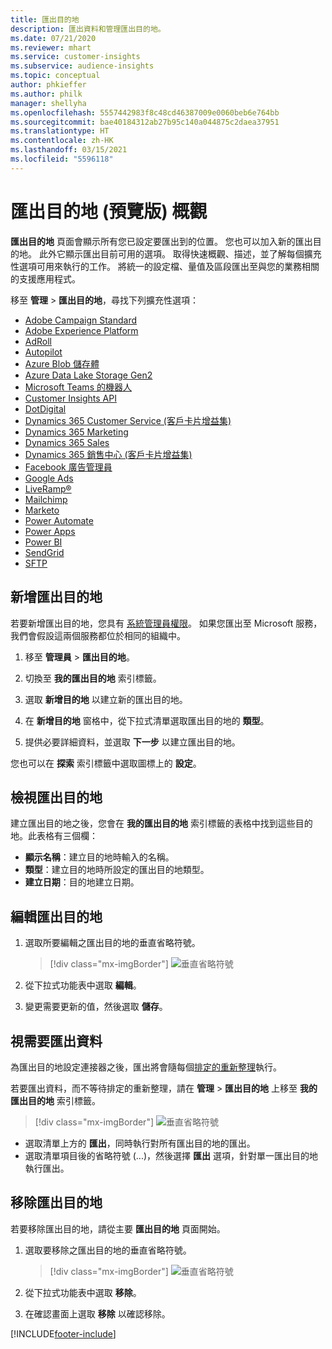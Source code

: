 ```yaml
---
title: 匯出目的地
description: 匯出資料和管理匯出目的地。
ms.date: 07/21/2020
ms.reviewer: mhart
ms.service: customer-insights
ms.subservice: audience-insights
ms.topic: conceptual
author: phkieffer
ms.author: philk
manager: shellyha
ms.openlocfilehash: 5557442983f8c48cd46387009e0060beb6e764bb
ms.sourcegitcommit: bae40184312ab27b95c140a044875c2daea37951
ms.translationtype: HT
ms.contentlocale: zh-HK
ms.lasthandoff: 03/15/2021
ms.locfileid: "5596118"
---
```

# <a name="export-destinations-preview-overview"></a>匯出目的地 (預覽版) 概觀

**匯出目的地** 頁面會顯示所有您已設定要匯出到的位置。 您也可以加入新的匯出目的地。 此外它顯示匯出目前可用的選項。 取得快速概觀、描述，並了解每個擴充性選項可用來執行的工作。 將統一的設定檔、量值及區段匯出至與您的業務相關的支援應用程式。

移至 **管理** > **匯出目的地**，尋找下列擴充性選項：

- [Adobe Campaign Standard](export-adobe-campaign-standard.md)
- [Adobe Experience Platform](export-adobe-experience-platform.md)
- [AdRoll](export-adroll.md)
- [Autopilot](export-autopilot.md)
- [Azure Blob 儲存體](export-azure-blob-storage.md)
- [Azure Data Lake Storage Gen2](export-azure-data-lake-storage-gen2.md)
- [Microsoft Teams 的機器人](export-teams-bot.md)
- [Customer Insights API](apis.md)
- [DotDigital](export-dotdigital.md)
- [Dynamics 365 Customer Service (客戶卡片增益集)](customer-card-add-in.md)
- [Dynamics 365 Marketing](export-dynamics365-marketing.md)
- [Dynamics 365 Sales](export-dynamics365-sales.md)
- [Dynamics 365 銷售中心 (客戶卡片增益集)](customer-card-add-in.md)
- [Facebook 廣告管理員](export-facebook.md)
- [Google Ads](export-google-ads.md)
- [LiveRamp&reg;](export-liveramp.md)
- [Mailchimp](export-mailchimp.md)
- [Marketo](export-marketo.md)
- [Power Automate](export-power-automate.md)
- [Power Apps](export-power-apps.md)
- [Power BI](export-power-bi.md)
- [SendGrid](export-sendgrid.md)
- [SFTP](export-sftp.md)

## <a name="add-a-new-export-destination"></a>新增匯出目的地

若要新增匯出目的地，您具有 [系統管理員權限](permissions.md)。 如果您匯出至 Microsoft 服務，我們會假設這兩個服務都位於相同的組織中。

1. 移至 **管理員** > **匯出目的地**。

1. 切換至 **我的匯出目的地** 索引標籤。

1. 選取 **新增目的地** 以建立新的匯出目的地。

1. 在 **新增目的地** 窗格中，從下拉式清單選取匯出目的地的 **類型**。

1. 提供必要詳細資料，並選取 **下一步** 以建立匯出目的地。

您也可以在 **探索** 索引標籤中選取圖標上的 **設定**。

## <a name="view-export-destinations"></a>檢視匯出目的地

建立匯出目的地之後，您會在 **我的匯出目的地** 索引標籤的表格中找到這些目的地。此表格有三個欄：

- **顯示名稱**：建立目的地時輸入的名稱。
- **類型**：建立目的地時所設定的匯出目的地類型。
- **建立日期**：目的地建立日期。

## <a name="edit-an-export-destination"></a>編輯匯出目的地

1. 選取所要編輯之匯出目的地的垂直省略符號。

   > [!div class="mx-imgBorder"]
   > ![垂直省略符號](media/export-destinations-page-ellipsis.png "垂直省略符號")

1. 從下拉式功能表中選取 **編輯**。

1. 變更需要更新的值，然後選取 **儲存**。

## <a name="export-data-on-demand"></a>視需要匯出資料

為匯出目的地設定連接器之後，匯出將會隨每個[排定的重新整理](system.md#schedule-tab)執行。

若要匯出資料，而不等待排定的重新整理，請在 **管理** > **匯出目的地** 上移至 **我的匯出目的地** 索引標籤。

> [!div class="mx-imgBorder"]
> ![垂直省略符號](media/export-destinations-page-ellipsis.png "垂直省略符號")

- 選取清單上方的 **匯出**，同時執行對所有匯出目的地的匯出。
- 選取清單項目後的省略符號 (...)，然後選擇 **匯出** 選項，針對單一匯出目的地執行匯出。

## <a name="remove-an-export-destination"></a>移除匯出目的地

若要移除匯出目的地，請從主要 **匯出目的地** 頁面開始。

1. 選取要移除之匯出目的地的垂直省略符號。

   > [!div class="mx-imgBorder"]
   > ![垂直省略符號](media/export-destinations-page-ellipsis.png "垂直省略符號")

2. 從下拉式功能表中選取 **移除**。

3. 在確認畫面上選取 **移除** 以確認移除。


[!INCLUDE[footer-include](../includes/footer-banner.md)]